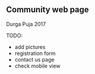 
## Community web page

Durga Puja 2017

TODO: 
* add pictures
* registration form
* contact us page
* check mobile view

